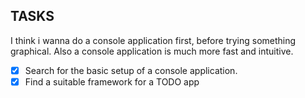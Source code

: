 ## TASKS

I think i wanna do a console application first, before trying something 
graphical. Also a console application is much more fast and intuitive.


- [x] Search for the basic setup of a console application.
- [x] Find a suitable framework for a TODO app

